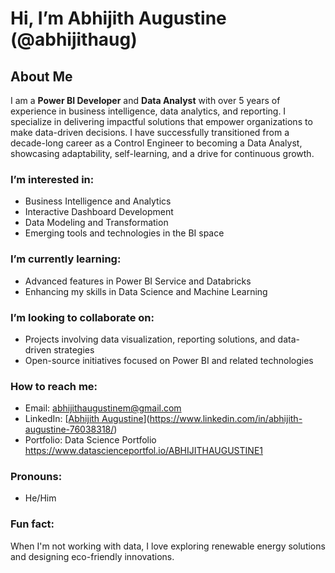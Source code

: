 #  Hi, I’m Abhijith Augustine (@abhijithaug)

## About Me
I am a **Power BI Developer** and **Data Analyst** with over 5 years of experience in business intelligence, data analytics, and reporting. I specialize in delivering impactful solutions that empower organizations to make data-driven decisions. I have successfully transitioned from a decade-long career as a Control Engineer to becoming a Data Analyst, showcasing adaptability, self-learning, and a drive for continuous growth.

###  I’m interested in:
- Business Intelligence and Analytics  
- Interactive Dashboard Development  
- Data Modeling and Transformation  
- Emerging tools and technologies in the BI space  

###  I’m currently learning:
- Advanced features in Power BI Service and Databricks  
- Enhancing my skills in Data Science and Machine Learning  

###  I’m looking to collaborate on:
- Projects involving data visualization, reporting solutions, and data-driven strategies  
- Open-source initiatives focused on Power BI and related technologies  

###  How to reach me:
- Email: [abhijithaugustinem@gmail.com](mailto:abhijithaugustinem@gmail.com)  
- LinkedIn: [[Abhijith Augustine](https://www.linkedin.com/in/abhijith-augustine)](https://www.linkedin.com/in/abhijith-augustine-76038318/)
- Portfolio: Data Science Portfolio https://www.datascienceportfol.io/ABHIJITHAUGUSTINE1

###  Pronouns:
- He/Him  

###  Fun fact:
When I'm not working with data, I love exploring renewable energy solutions and designing eco-friendly innovations.  

<!---
abhijithaug/abhijithaug is a ✨ special ✨ repository because its `README.md` (this file) appears on your GitHub profile.
You can click the Preview link to take a look at your changes.
--->
